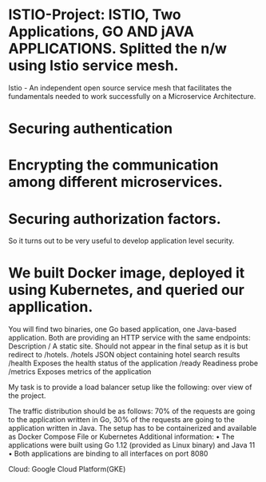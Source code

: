 # ISTIO-Project: ISTIO, Two Applications, GO AND jAVA APPLICATIONS. Splitted the n/w using  Istio service mesh.
Istio - An independent open source service mesh that facilitates the fundamentals needed to work successfully on a Microservice Architecture.

# Securing authentication
# Encrypting the communication among different microservices.
# Securing authorization factors.
  So it turns out to be very useful to develop application level security.
# We built Docker image, deployed it using Kubernetes, and queried our appllication. 

You will find two binaries, one Go based application, one Java-based application. Both are providing an HTTP service with the same endpoints: 
Description 
/ 	A static site. Should not appear in the final setup as it is but redirect to /hotels. 
/hotels 	 JSON object containing hotel search results 
/health 	 Exposes the health status of the application 
/ready 	   Readiness probe 
/metrics   Exposes metrics of the application 
  	 
My task is to provide a load balancer setup like the following: over view of the project.
  
 The traffic distribution should be as follows: 70% of the requests are going to the application written in Go, 30% of the requests are going to the application written in Java. 
The setup has to be containerized and available as Docker Compose File or Kubernetes 
Additional information: 
•	The applications were built using Go 1.12 (provided as Linux binary) and Java 11 
•	Both applications are binding to all interfaces on port 8080 
 
Cloud: Google Cloud Platform(GKE)
